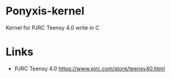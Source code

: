 # Ponyxis-kernel
Kernel for PJRC Teensy 4.0 write in C

# Links
- PJRC Teensy 4.0 https://www.pjrc.com/store/teensy40.html
